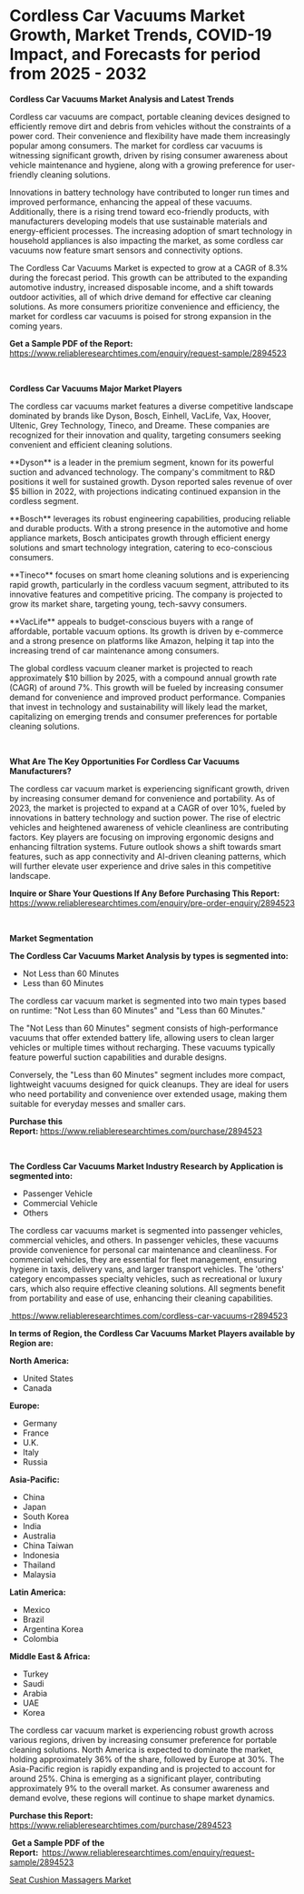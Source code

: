 <p><h1>Cordless Car Vacuums Market Growth, Market Trends, COVID-19 Impact, and Forecasts for period from 2025 - 2032</h1></p><p><strong>Cordless Car Vacuums Market Analysis and Latest Trends</strong></p>
<p><p>Cordless car vacuums are compact, portable cleaning devices designed to efficiently remove dirt and debris from vehicles without the constraints of a power cord. Their convenience and flexibility have made them increasingly popular among consumers. The market for cordless car vacuums is witnessing significant growth, driven by rising consumer awareness about vehicle maintenance and hygiene, along with a growing preference for user-friendly cleaning solutions.</p><p>Innovations in battery technology have contributed to longer run times and improved performance, enhancing the appeal of these vacuums. Additionally, there is a rising trend toward eco-friendly products, with manufacturers developing models that use sustainable materials and energy-efficient processes. The increasing adoption of smart technology in household appliances is also impacting the market, as some cordless car vacuums now feature smart sensors and connectivity options.</p><p>The Cordless Car Vacuums Market is expected to grow at a CAGR of 8.3% during the forecast period. This growth can be attributed to the expanding automotive industry, increased disposable income, and a shift towards outdoor activities, all of which drive demand for effective car cleaning solutions. As more consumers prioritize convenience and efficiency, the market for cordless car vacuums is poised for strong expansion in the coming years.</p></p>
<p><strong>Get a Sample PDF of the Report:&nbsp;</strong> <a href="https://www.reliableresearchtimes.com/enquiry/request-sample/2894523?utm_campaign=3442&utm_medium=2&utm_source=Github&utm_content=ia&utm_term=15032025&utm_id=cordless-car-vacuums">https://www.reliableresearchtimes.com/enquiry/request-sample/2894523</a></p>
<p>&nbsp;</p>
<p><strong>Cordless Car Vacuums Major Market Players</strong></p>
<p><p>The cordless car vacuums market features a diverse competitive landscape dominated by brands like Dyson, Bosch, Einhell, VacLife, Vax, Hoover, Ultenic, Grey Technology, Tineco, and Dreame. These companies are recognized for their innovation and quality, targeting consumers seeking convenient and efficient cleaning solutions.</p><p>**Dyson** is a leader in the premium segment, known for its powerful suction and advanced technology. The company's commitment to R&D positions it well for sustained growth. Dyson reported sales revenue of over $5 billion in 2022, with projections indicating continued expansion in the cordless segment.</p><p>**Bosch** leverages its robust engineering capabilities, producing reliable and durable products. With a strong presence in the automotive and home appliance markets, Bosch anticipates growth through efficient energy solutions and smart technology integration, catering to eco-conscious consumers.</p><p>**Tineco** focuses on smart home cleaning solutions and is experiencing rapid growth, particularly in the cordless vacuum segment, attributed to its innovative features and competitive pricing. The company is projected to grow its market share, targeting young, tech-savvy consumers.</p><p>**VacLife** appeals to budget-conscious buyers with a range of affordable, portable vacuum options. Its growth is driven by e-commerce and a strong presence on platforms like Amazon, helping it tap into the increasing trend of car maintenance among consumers.</p><p>The global cordless vacuum cleaner market is projected to reach approximately $10 billion by 2025, with a compound annual growth rate (CAGR) of around 7%. This growth will be fueled by increasing consumer demand for convenience and improved product performance. Companies that invest in technology and sustainability will likely lead the market, capitalizing on emerging trends and consumer preferences for portable cleaning solutions.</p></p>
<p>&nbsp;</p>
<p><strong>What Are The Key Opportunities For Cordless Car Vacuums Manufacturers?</strong></p>
<p><p>The cordless car vacuum market is experiencing significant growth, driven by increasing consumer demand for convenience and portability. As of 2023, the market is projected to expand at a CAGR of over 10%, fueled by innovations in battery technology and suction power. The rise of electric vehicles and heightened awareness of vehicle cleanliness are contributing factors. Key players are focusing on improving ergonomic designs and enhancing filtration systems. Future outlook shows a shift towards smart features, such as app connectivity and AI-driven cleaning patterns, which will further elevate user experience and drive sales in this competitive landscape.</p></p>
<p><strong>Inquire or Share Your Questions If Any Before Purchasing This Report:</strong> <a href="https://www.reliableresearchtimes.com/enquiry/pre-order-enquiry/2894523?utm_campaign=3442&utm_medium=2&utm_source=Github&utm_content=ia&utm_term=15032025&utm_id=cordless-car-vacuums">https://www.reliableresearchtimes.com/enquiry/pre-order-enquiry/2894523</a></p>
<p>&nbsp;</p>
<p><strong>Market Segmentation</strong></p>
<p><strong>The Cordless Car Vacuums Market Analysis by types is segmented into:</strong></p>
<p><ul><li>Not Less than 60 Minutes</li><li>Less than 60 Minutes</li></ul></p>
<p><p>The cordless car vacuum market is segmented into two main types based on runtime: "Not Less than 60 Minutes" and "Less than 60 Minutes." </p><p>The "Not Less than 60 Minutes" segment consists of high-performance vacuums that offer extended battery life, allowing users to clean larger vehicles or multiple times without recharging. These vacuums typically feature powerful suction capabilities and durable designs.</p><p>Conversely, the "Less than 60 Minutes" segment includes more compact, lightweight vacuums designed for quick cleanups. They are ideal for users who need portability and convenience over extended usage, making them suitable for everyday messes and smaller cars.</p></p>
<p><strong>Purchase this Report:&nbsp;</strong><a href="https://www.reliableresearchtimes.com/purchase/2894523?utm_campaign=3442&utm_medium=2&utm_source=Github&utm_content=ia&utm_term=15032025&utm_id=cordless-car-vacuums">https://www.reliableresearchtimes.com/purchase/2894523</a></p>
<p>&nbsp;</p>
<p><strong>The Cordless Car Vacuums Market Industry Research by Application is segmented into:</strong></p>
<p><ul><li>Passenger Vehicle</li><li>Commercial Vehicle</li><li>Others</li></ul></p>
<p><p>The cordless car vacuums market is segmented into passenger vehicles, commercial vehicles, and others. In passenger vehicles, these vacuums provide convenience for personal car maintenance and cleanliness. For commercial vehicles, they are essential for fleet management, ensuring hygiene in taxis, delivery vans, and larger transport vehicles. The 'others' category encompasses specialty vehicles, such as recreational or luxury cars, which also require effective cleaning solutions. All segments benefit from portability and ease of use, enhancing their cleaning capabilities.</p></p>
<p><a href="https://www.reliableresearchtimes.com/cordless-car-vacuums-r2894523?utm_campaign=3442&utm_medium=2&utm_source=Github&utm_content=ia&utm_term=15032025&utm_id=cordless-car-vacuums">&nbsp;https://www.reliableresearchtimes.com/cordless-car-vacuums-r2894523</a></p>
<p><strong>In terms of Region, the Cordless Car Vacuums Market Players available by Region are:</strong></p>
<p>
    <p> <strong> North America: </strong>
        <ul>
            <li>United States</li>
            <li>Canada</li>
        </ul>
        </p> 
    <p> <strong> Europe: </strong>
        <ul>
            <li>Germany</li>
            <li>France</li>
            <li>U.K.</li>
            <li>Italy</li>
            <li>Russia</li>
        </ul>
        </p> 
    <p> <strong> Asia-Pacific: </strong>
        <ul>
            <li>China</li>
            <li>Japan</li>
            <li>South Korea</li>
            <li>India</li>
            <li>Australia</li>
            <li>China Taiwan</li>
            <li>Indonesia</li>
            <li>Thailand</li>
            <li>Malaysia</li>
        </ul>
        </p> 
    <p> <strong> Latin America: </strong>
        <ul>
            <li>Mexico</li>
            <li>Brazil</li>
            <li>Argentina Korea</li>
            <li>Colombia</li>
        </ul>
        </p> 
    <p> <strong> Middle East & Africa: </strong>
        <ul>
            <li>Turkey</li>
            <li>Saudi</li>
            <li>Arabia</li>
            <li>UAE</li>
            <li>Korea</li>
        </ul>
    </p>
    </p>
<p><p>The cordless car vacuum market is experiencing robust growth across various regions, driven by increasing consumer preference for portable cleaning solutions. North America is expected to dominate the market, holding approximately 36% of the share, followed by Europe at 30%. The Asia-Pacific region is rapidly expanding and is projected to account for around 25%. China is emerging as a significant player, contributing approximately 9% to the overall market. As consumer awareness and demand evolve, these regions will continue to shape market dynamics.</p></p>
<p><strong>Purchase this Report: </strong><a href="https://www.reliableresearchtimes.com/purchase/2894523?utm_campaign=3442&utm_medium=2&utm_source=Github&utm_content=ia&utm_term=15032025&utm_id=cordless-car-vacuums">https://www.reliableresearchtimes.com/purchase/2894523</a></p>
<p>&nbsp;<strong>Get a Sample PDF of the Report:&nbsp;&nbsp;</strong><a href="https://www.reliableresearchtimes.com/enquiry/request-sample/2894523?utm_campaign=3442&utm_medium=2&utm_source=Github&utm_content=ia&utm_term=15032025&utm_id=cordless-car-vacuums">https://www.reliableresearchtimes.com/enquiry/request-sample/2894523</a></p>
<p><strong></strong></p>
<p><p><a href="https://github.com/merkinedry7b/Market-Research-Report-List-1/blob/main/seat-cushion-massagers-market.md?utm_campaign=3442&utm_medium=2&utm_source=Github&utm_content=ia&utm_term=15032025&utm_id=cordless-car-vacuums">Seat Cushion Massagers Market</a></p></p>